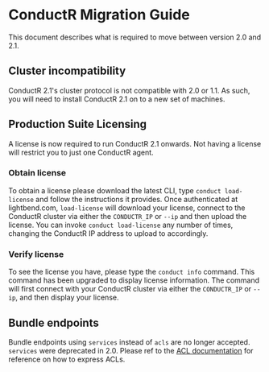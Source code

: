 # ConductR Migration Guide

This document describes what is required to move between version 2.0 and 2.1.

## Cluster incompatibility

ConductR 2.1's cluster protocol is not compatible with 2.0 or 1.1. As such, you will need to install ConductR 2.1 on to a new set of machines.

## Production Suite Licensing

A license is now required to run ConductR 2.1 onwards. Not having a license will restrict you to just one ConductR agent.

### Obtain license

To obtain a license please download the latest CLI, type `conduct load-license` and follow the instructions it provides. Once authenticated at lightbend.com, `load-license` will download your license, connect to the ConductR cluster via either the `CONDUCTR_IP` or `--ip` and then upload the license. You can invoke `conduct load-license` any number of times, changing the ConductR IP address to upload to accordingly.

### Verify license

To see the license you have, please type the `conduct info` command. This command has been upgraded to display license information. The command will first connect with your ConductR cluster via either the `CONDUCTR_IP` or `--ip`, and then display your license.

## Bundle endpoints

Bundle endpoints using `services` instead of `acls` are no longer accepted. `services` were deprecated in 2.0. Please ref to the [ACL documentation](AclConfiguration) for reference on how to express ACLs.